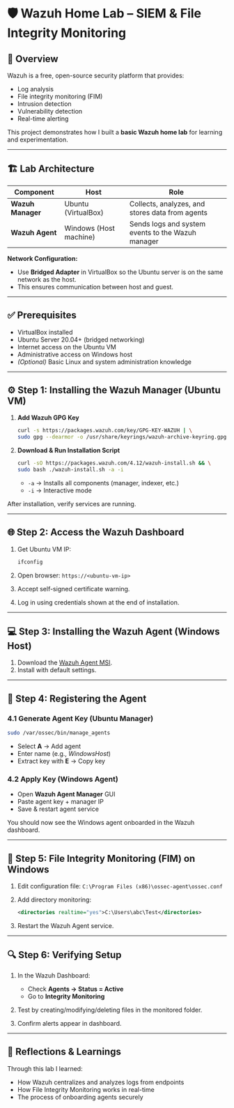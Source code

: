 # 🛡️ Wazuh Home Lab – SIEM & File Integrity Monitoring  

## 📖 Overview  
Wazuh is a free, open-source security platform that provides:  
- Log analysis  
- File integrity monitoring (FIM)  
- Intrusion detection  
- Vulnerability detection  
- Real-time alerting  

This project demonstrates how I built a **basic Wazuh home lab** for learning and experimentation.   

---

## 🏗️ Lab Architecture  

| Component      | Host             | Role                                                                 |
|----------------|-----------------|----------------------------------------------------------------------|
| **Wazuh Manager** | Ubuntu (VirtualBox) | Collects, analyzes, and stores data from agents |
| **Wazuh Agent**   | Windows (Host machine) | Sends logs and system events to the Wazuh manager |

**Network Configuration:**  
- Use **Bridged Adapter** in VirtualBox so the Ubuntu server is on the same network as the host.  
- This ensures communication between host and guest.  

---

## ✅ Prerequisites  
- VirtualBox installed  
- Ubuntu Server 20.04+ (bridged networking)  
- Internet access on the Ubuntu VM  
- Administrative access on Windows host  
- *(Optional)* Basic Linux and system administration knowledge  

---

## ⚙️ Step 1: Installing the Wazuh Manager (Ubuntu VM)  

1. **Add Wazuh GPG Key**  
   ```bash
   curl -s https://packages.wazuh.com/key/GPG-KEY-WAZUH | \
   sudo gpg --dearmor -o /usr/share/keyrings/wazuh-archive-keyring.gpg

2. **Download & Run Installation Script**

   ```bash
   curl -sO https://packages.wazuh.com/4.12/wazuh-install.sh && \
   sudo bash ./wazuh-install.sh -a -i
   ```

   * `-a` → Installs all components (manager, indexer, etc.)
   * `-i` → Interactive mode

After installation, verify services are running.

---

## 🌐 Step 2: Access the Wazuh Dashboard

1. Get Ubuntu VM IP:

   ```bash
   ifconfig
   ```
2. Open browser: `https://<ubuntu-vm-ip>`
3. Accept self-signed certificate warning.
4. Log in using credentials shown at the end of installation.

---

## 💻 Step 3: Installing the Wazuh Agent (Windows Host)

1. Download the [Wazuh Agent MSI](https://documentation.wazuh.com/current/installation-guide/wazuh-agent/wazuh-agent-windows.html).
2. Install with default settings.

---

## 🔑 Step 4: Registering the Agent

### 4.1 Generate Agent Key (Ubuntu Manager)

```bash
sudo /var/ossec/bin/manage_agents
```

* Select **A** → Add agent
* Enter name (e.g., *WindowsHost*)
* Extract key with **E** → Copy key

### 4.2 Apply Key (Windows Agent)

* Open **Wazuh Agent Manager** GUI
* Paste agent key + manager IP
* Save & restart agent service

You should now see the Windows agent onboarded in the Wazuh dashboard.

---

## 📂 Step 5: File Integrity Monitoring (FIM) on Windows

1. Edit configuration file:
   `C:\Program Files (x86)\ossec-agent\ossec.conf`

2. Add directory monitoring:

   ```xml
   <directories realtime="yes">C:\Users\abc\Test</directories>
   ```

3. Restart the Wazuh Agent service.

---

## 🔍 Step 6: Verifying Setup

1. In the Wazuh Dashboard:

   * Check **Agents → Status = Active**
   * Go to **Integrity Monitoring**

2. Test by creating/modifying/deleting files in the monitored folder.

3. Confirm alerts appear in dashboard.

---

## 📝 Reflections & Learnings

Through this lab I learned:

* How Wazuh centralizes and analyzes logs from endpoints
* How File Integrity Monitoring works in real-time
* The process of onboarding agents securely

